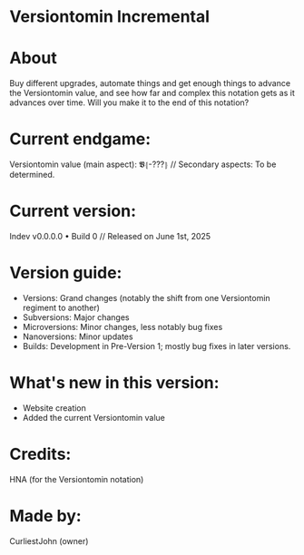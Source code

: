 # Versiontomin Incremental

# About
Buy different upgrades, automate things and get enough things to advance the Versiontomin value, and see how far and complex this notation gets as it advances over time. Will you make it to the end of this notation?

# Current endgame:
Versiontomin value (main aspect): 𝖁⦃-???⦄ // Secondary aspects: To be determined.

# Current version:
Indev v0.0.0.0 • Build 0 // Released on June 1st, 2025

# Version guide:
- Versions: Grand changes (notably the shift from one Versiontomin regiment to another)
- Subversions: Major changes
- Microversions: Minor changes, less notably bug fixes
- Nanoversions: Minor updates
- Builds: Development in Pre-Version 1; mostly bug fixes in later versions.

# What's new in this version:
- Website creation
- Added the current Versiontomin value

# Credits:
HNA (for the Versiontomin notation)

# Made by:
CurliestJohn (owner)
